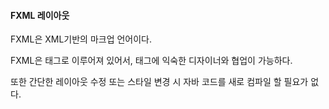 #### FXML 레이아웃

FXML은 XML기반의 마크업 언어이다.

FXML은 태그로 이루어져 있어서, 태그에 익숙한 디자이너와 협업이 가능하다.

또한 간단한 레이아웃 수정 또는 스타일 변경 시 자바 코드를 새로 컴파일 할 필요가 없다.